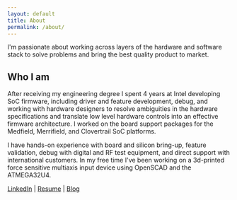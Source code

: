 ```yaml
---
layout: default
title: About
permalink: /about/
---
```


I'm passionate about working across layers of the hardware and software stack to solve problems and bring the best quality product to market.

Who I am
--------

After receiving my engineering degree I spent 4 years at Intel developing SoC firmware, including driver and feature development, debug, and working with hardware designers to resolve ambiguities in the hardware specifications and translate low level hardware controls into an effective firmware architecture. I worked on the board support packages for the Medfield, Merrifield, and Clovertrail SoC platforms.

I have hands-on experience with board and silicon bring-up, feature validation, debug with digital and RF test equipment, and direct support with international customers. In my free time I've been working on a 3d-printed force sensitive multiaxis input device using OpenSCAD and the ATMEGA32U4.

[LinkedIn](https://www.linkedin.com/in/forrest-koran)
|
[Resume](/assets/Forrest_Koran.pdf)
|
[Blog](/)

